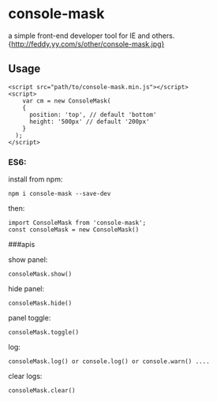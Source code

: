 # console-mask

a simple front-end developer tool for IE and others.
![](){http://feddy.yy.com/s/other/console-mask.jpg}

## Usage

```
<script src="path/to/console-mask.min.js"></script>
<script>
	var cm = new ConsoleMask(
    {
      position: 'top', // default 'bottom'
      height: '500px' // default '200px'
    }
  );
</script>
```
### ES6:
install from npm:
```
npm i console-mask --save-dev
```
then:
```
import ConsoleMask from 'console-mask';
const consoleMask = new ConsoleMask()
```

###apis

show panel:
```
consoleMask.show()
```
hide panel:
```
consoleMask.hide()
```

panel toggle:
```
consoleMask.toggle()
```

log:
```
consoleMask.log() or console.log() or console.warn() ....
```

clear logs:
```
consoleMask.clear()
```
